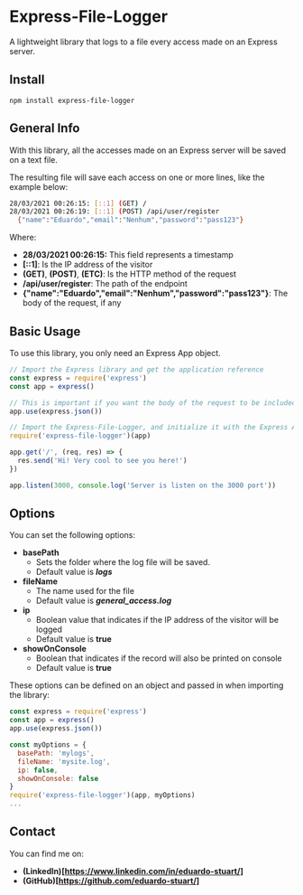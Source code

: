 # Express-File-Logger

A lightweight library that logs to a file every access made on an Express server.

## Install

```
npm install express-file-logger
```

## General Info

With this library, all the accesses made on an Express server will be saved on a text file.

The resulting file will save each access on one or more lines, like the example below:

```bash
28/03/2021 00:26:15: [::1] (GET) /
28/03/2021 00:26:19: [::1] (POST) /api/user/register
  {"name":"Eduardo","email":"Nenhum","password":"pass123"}
```

Where:
  * **28/03/2021 00:26:15:** This field represents a timestamp
  * **[::1]**: Is the IP address of the visitor
  * **(GET)**, **(POST)**, **(ETC)**: Is the HTTP method of the request
  * **/api/user/register**: The path of the endpoint
  * **{"name":"Eduardo","email":"Nenhum","password":"pass123"}**: The body of the request, if any


## Basic Usage

To use this library, you only need an Express App object.

```javascript
// Import the Express library and get the application reference
const express = require('express')
const app = express()

// This is important if you want the body of the request to be included on the logs
app.use(express.json())

// Import the Express-File-Logger, and initialize it with the Express Application
require('express-file-logger')(app)

app.get('/', (req, res) => {
  res.send('Hi! Very cool to see you here!')
})

app.listen(3000, console.log('Server is listen on the 3000 port'))
```

## Options

You can set the following options:

  * **basePath**
    - Sets the folder where the log file will be saved.
    - Default value is **_logs_**
  * **fileName**
    - The name used for the file
    - Default value is _**general_access.log**_
  * **ip**
    - Boolean value that indicates if the IP address of the visitor will be logged
    - Default value is **true**
  * **showOnConsole**
    - Boolean that indicates if the record will also be printed on console
    - Default value is **true**

These options can be defined on an object and passed in when importing the library:

```javascript
const express = require('express')
const app = express()
app.use(express.json())

const myOptions = {
  basePath: 'mylogs',
  fileName: 'mysite.log',
  ip: false,
  showOnConsole: false
}
require('express-file-logger')(app, myOptions)
...
```

## Contact

You can find me on:
  * **(LinkedIn)[https://www.linkedin.com/in/eduardo-stuart/]**
  * **(GitHub)[https://github.com/eduardo-stuart/]**